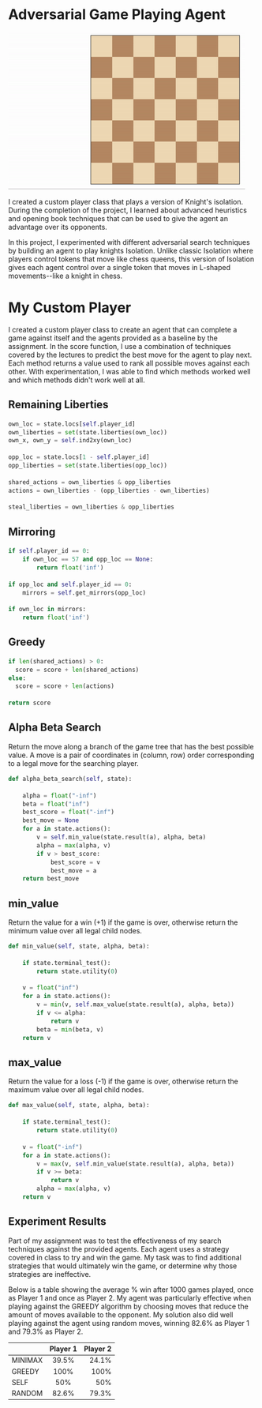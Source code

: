 # Adversarial Game Playing Agent

![Example game of isolation on a square board](viz.gif)

I created a custom player class that plays a version of Knight's isolation. During the completion of the project, I learned about advanced heuristics and opening book techniques that can be used to give the agent an advantage over its opponents. 

In this project, I experimented with different adversarial search techniques by building an agent to play knights Isolation. Unlike classic Isolation where players control tokens that move like chess queens, this version of Isolation gives each agent control over a single token that moves in L-shaped movements--like a knight in chess.

# My Custom Player
I created a custom player class to create an agent that can complete a game against itself and the agents provided as a baseline by the assignment. In the score function, I use a combination of techniques covered by the lectures to predict the best move for the agent to play next. Each method returns a value used to rank all possible moves against each other. With experimentation, I was able to find which methods worked well and which methods didn't work well at all.

## Remaining Liberties
```python
own_loc = state.locs[self.player_id]
own_liberties = set(state.liberties(own_loc))
own_x, own_y = self.ind2xy(own_loc)

opp_loc = state.locs[1 - self.player_id]
opp_liberties = set(state.liberties(opp_loc))

shared_actions = own_liberties & opp_liberties
actions = own_liberties - (opp_liberties - own_liberties)

steal_liberties = own_liberties & opp_liberties
```

## Mirroring
```python
if self.player_id == 0:
    if own_loc == 57 and opp_loc == None:
        return float('inf')

if opp_loc and self.player_id == 0: 
    mirrors = self.get_mirrors(opp_loc)
    
if own_loc in mirrors:
    return float('inf')
```
## Greedy 

```python
if len(shared_actions) > 0:
  score = score + len(shared_actions)
else:
  score = score + len(actions) 

return score
```

## Alpha Beta Search
Return the move along a branch of the game tree that has 
the best possible value.  A move is a pair of coordinates
in (column, row) order corresponding to a legal move for
the searching player.

```python    
def alpha_beta_search(self, state):
    
    alpha = float("-inf")
    beta = float("inf")
    best_score = float("-inf")
    best_move = None
    for a in state.actions():
        v = self.min_value(state.result(a), alpha, beta)
        alpha = max(alpha, v)
        if v > best_score:
            best_score = v
            best_move = a
    return best_move
```

## min_value
Return the value for a win (+1) if the game is over,
otherwise return the minimum value over all legal child
nodes.

```python
def min_value(self, state, alpha, beta):

    if state.terminal_test():
        return state.utility(0)
    
    v = float("inf")
    for a in state.actions():
        v = min(v, self.max_value(state.result(a), alpha, beta))
        if v <= alpha:
            return v
        beta = min(beta, v)
    return v
```

## max_value
Return the value for a loss (-1) if the game is over,
otherwise return the maximum value over all legal child nodes.

```python
def max_value(self, state, alpha, beta):

    if state.terminal_test():
        return state.utility(0)
    
    v = float("-inf")
    for a in state.actions():
        v = max(v, self.min_value(state.result(a), alpha, beta))
        if v >= beta:
            return v
        alpha = max(alpha, v)
    return v
```

## Experiment Results

Part of my assignment was to test the effectiveness of my search techniques against the provided agents. Each agent uses a strategy covered in class to try and win the game. My task was to find additional strategies that would ultimately win the game, or determine why those strategies are ineffective.

Below is a table showing the average % win after 1000 games played, once as Player 1 and once as Player 2. My agent was particularly effective when playing against the GREEDY algorithm by choosing moves that reduce the amount of moves available to the opponent. My solution also did well playing against the agent using random moves, winning 82.6% as Player 1 and 79.3% as Player 2.

|               | Player 1      | Player 2  |
| ------------- |:-------------:| -----:|
| MINIMAX       | 39.5%         | 24.1% |
| GREEDY        | 100%          | 100%  |
| SELF          | 50%           | 50%   |
| RANDOM        | 82.6%         | 79.3% |
